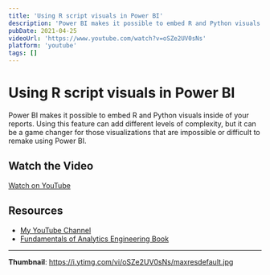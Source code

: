 ```yaml
---
title: 'Using R script visuals in Power BI'
description: 'Power BI makes it possible to embed R and Python visuals inside of your reports. Using this feature can add different levels of complexity, but it can be a game changer for those visualizations that a...'
pubDate: 2021-04-25
videoUrl: 'https://www.youtube.com/watch?v=oSZe2UV0sNs'
platform: 'youtube'
tags: []
---
```


# Using R script visuals in Power BI

Power BI makes it possible to embed R and Python visuals inside of your reports. Using this feature can add different levels of complexity, but it can be a game changer for those visualizations that are impossible or difficult to remake using Power BI.

## Watch the Video

[Watch on YouTube](https://www.youtube.com/watch?v=oSZe2UV0sNs)

## Resources

- [My YouTube Channel](https://www.youtube.com/juanalytics)
- [Fundamentals of Analytics Engineering Book](https://www.amazon.com/author/jmperafan)

---

**Thumbnail**: https://i.ytimg.com/vi/oSZe2UV0sNs/maxresdefault.jpg
